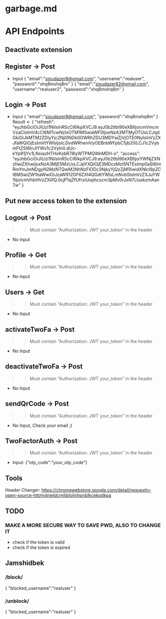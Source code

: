 # garbage.md

# API Endpoints

## Deactivate extension

## Register -> Post
- Input
{
    "email":"sioudazer8@gmail.com",
    "username":"realuser",
    "password":"xhq8mxhq8m"
}
{
    "email":"sioudazer82@gmail.com",
    "username":"realuser2",
    "password":"xhq8mxhq8m"
}

## Login -> Post
- Input
{
    "email":"sioudazer8@gmail.com",
    "password":"xhq8mxhq8m"
}
Result <- 
{
    "refresh": "eyJhbGciOiJIUzI1NiIsInR5cCI6IkpXVCJ9.eyJ0b2tlbl90eXBlIjoicmVmcmVzaCIsImV4cCI6MTcwNzIxOTM1MSwiaWF0IjoxNzA3MTMyOTUxLCJqdGkiOiJkMTM2ZDIyYjc2NjI0NDk0OWRhZDU3MDYwZjVjOTE0NyIsInVzZXJfaWQiOjEsImVtYWlsIjoic2lvdWRhemVyOEBnbWFpbC5jb20iLCJ1c2VybmFtZSI6InJlYWx1c2VyIn0.dUc-kYp91jYx1LNxiazHTHxKsbR78lyWTPMQWnMDH-o",
    "access": "eyJhbGciOiJIUzI1NiIsInR5cCI6IkpXVCJ9.eyJ0b2tlbl90eXBlIjoiYWNjZXNzIiwiZXhwIjoxNzA3MjE5MzUxLCJpYXQiOjE3MDcxMzI5NTEsImp0aSI6ImRmYmJmNDgyN2MzNTQwM2NhNzFlODc3NjkyYjQzZjM1IiwidXNlcl9pZCI6MSwiZW1haWwiOiJzaW91ZGF6ZXI4QGdtYWlsLmNvbSIsInVzZXJuYW1lIjoicmVhbHVzZXIifQ.0cjP1qZfUfrxiUophcscm3pMv0rJxN7LluokzmAan7w"
}

## Put new access token to the extension

## Logout -> Post
>> Must contain "Authorization: JWT your_token" in the header
- No input

## Profile -> Get
>> Must contain "Authorization: JWT your_token" in the header
- No input


## Users -> Get
>> Must contain "Authorization: JWT your_token" in the header
- No Input

## activateTwoFa -> Post
>> Must contain "Authorization: JWT your_token" in the header
- No Input

## deactivateTwoFa -> Post
>> Must contain "Authorization: JWT your_token" in the header
- No Input

## sendQrCode -> Post
>> Must contain "Authorization: JWT your_token" in the header
- No Input, Check your email ;)

## TwoFactorAuth -> Post
>> Must contain "Authorization: JWT your_token" in the header
- Input: {"otp_code":"your_otp_code"}




## Tools
Header Changer: https://chromewebstore.google.com/detail/requestly-open-source-htt/mdnleldcmiljblolnjhpnblkcekpdkpa


## TODO
### MAKE A MORE SECURE WAY TO SAVE PWD, ALSO TO CHANGE IT

- check if the token is valid
- check if the token is expired

## Jamshidbek

### /block/
{
	"blocked_username":"realuser"
}

### /unblock/
{
	"blocked_username":"realuser"
}
